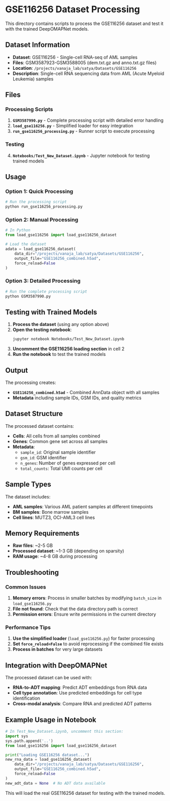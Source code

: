 # GSE116256 Dataset Processing

This directory contains scripts to process the GSE116256 dataset and test it with the trained DeepOMAPNet models.

## Dataset Information

- **Dataset**: GSE116256 - Single-cell RNA-seq of AML samples
- **Files**: GSM3587923-GSM3588005 (dem.txt.gz and anno.txt.gz files)
- **Location**: `/projects/vanaja_lab/satya/Datasets/GSE116256`
- **Description**: Single-cell RNA sequencing data from AML (Acute Myeloid Leukemia) samples

## Files

### Processing Scripts

1. **`GSM3587990.py`** - Complete processing script with detailed error handling
2. **`load_gse116256.py`** - Simplified loader for easy integration
3. **`run_gse116256_processing.py`** - Runner script to execute processing

### Testing

4. **`Notebooks/Test_New_Dataset.ipynb`** - Jupyter notebook for testing trained models

## Usage

### Option 1: Quick Processing

```bash
# Run the processing script
python run_gse116256_processing.py
```

### Option 2: Manual Processing

```python
# In Python
from load_gse116256 import load_gse116256_dataset

# Load the dataset
adata = load_gse116256_dataset(
    data_dir="/projects/vanaja_lab/satya/Datasets/GSE116256",
    output_file="GSE116256_combined.h5ad",
    force_reload=False
)
```

### Option 3: Detailed Processing

```bash
# Run the complete processing script
python GSM3587990.py
```

## Testing with Trained Models

1. **Process the dataset** (using any option above)
2. **Open the testing notebook**:
   ```bash
   jupyter notebook Notebooks/Test_New_Dataset.ipynb
   ```
3. **Uncomment the GSE116256 loading section** in cell 2
4. **Run the notebook** to test the trained models

## Output

The processing creates:
- **`GSE116256_combined.h5ad`** - Combined AnnData object with all samples
- **Metadata** including sample IDs, GSM IDs, and quality metrics

## Dataset Structure

The processed dataset contains:
- **Cells**: All cells from all samples combined
- **Genes**: Common gene set across all samples
- **Metadata**: 
  - `sample_id`: Original sample identifier
  - `gsm_id`: GSM identifier
  - `n_genes`: Number of genes expressed per cell
  - `total_counts`: Total UMI counts per cell

## Sample Types

The dataset includes:
- **AML samples**: Various AML patient samples at different timepoints
- **BM samples**: Bone marrow samples
- **Cell lines**: MUTZ3, OCI-AML3 cell lines

## Memory Requirements

- **Raw files**: ~2-5 GB
- **Processed dataset**: ~1-3 GB (depending on sparsity)
- **RAM usage**: ~4-8 GB during processing

## Troubleshooting

### Common Issues

1. **Memory errors**: Process in smaller batches by modifying `batch_size` in `load_gse116256.py`
2. **File not found**: Check that the data directory path is correct
3. **Permission errors**: Ensure write permissions in the current directory

### Performance Tips

1. **Use the simplified loader** (`load_gse116256.py`) for faster processing
2. **Set `force_reload=False`** to avoid reprocessing if the combined file exists
3. **Process in batches** for very large datasets

## Integration with DeepOMAPNet

The processed dataset can be used with:
- **RNA-to-ADT mapping**: Predict ADT embeddings from RNA data
- **Cell type annotation**: Use predicted embeddings for cell type identification
- **Cross-modal analysis**: Compare RNA and predicted ADT patterns

## Example Usage in Notebook

```python
# In Test_New_Dataset.ipynb, uncomment this section:
import sys
sys.path.append('..')
from load_gse116256 import load_gse116256_dataset

print("Loading GSE116256 dataset...")
new_rna_data = load_gse116256_dataset(
    data_dir="/projects/vanaja_lab/satya/Datasets/GSE116256",
    output_file="GSE116256_combined.h5ad",
    force_reload=False
)
new_adt_data = None  # No ADT data available
```

This will load the real GSE116256 dataset for testing with the trained models.
